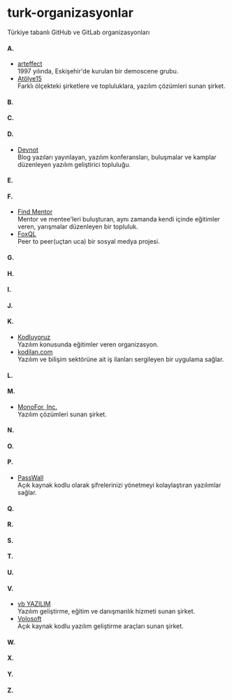 # turk-organizasyonlar
Türkiye tabanlı GitHub ve GitLab organizasyonları


#### A.
* [arteffect](https://github.com/arteffect) <br />
  1997 yılında, Eskişehir'de kurulan bir demoscene grubu.
* [Atölye15](https://github.com/atolye15) <br />
  Farklı ölçekteki şirketlere ve topluluklara, yazılım çözümleri sunan şirket.
#### B.
#### C.
#### D.
* [Devnot](https://github.com/devnotcom) <br />
  Blog yazıları yayınlayan, yazılım konferansları, buluşmalar ve kamplar düzenleyen yazılım geliştirici topluluğu.
#### E.
#### F.
* [Find Mentor](https://github.com/findmentor-network) <br />
  Mentor ve mentee'leri buluşturan, aynı zamanda kendi içinde eğitimler veren, yarışmalar düzenleyen bir topluluk.
* [FoxQL](https://github.com/foxql) <br />
  Peer to peer(uçtan uca) bir sosyal medya projesi.
#### G.
#### H.
#### I.
#### J.
#### K.
* [Kodluyoruz](https://github.com/Kodluyoruz) <br />
  Yazılım konusunda eğitimler veren organizasyon.
* [kodilan.com](https://github.com/kodilan-com) <br />
  Yazılım ve bilişim sektörüne ait iş ilanları sergileyen bir uygulama sağlar.
#### L.
#### M.
* [MonoFor, Inc.](https://github.com/monofor) <br />
  Yazılım çözümleri sunan şirket.
#### N.
#### O.
#### P.
* [PassWall](https://github.com/passwall) <br />
  Açık kaynak kodlu olarak şifrelerinizi yönetmeyi kolaylaştıran yazılımlar sağlar.
#### Q.
#### R.
#### S.
#### T.
#### U.
#### V.
* [vb YAZILIM](https://github.com/vbyazilim) <br />
  Yazılım geliştirme, eğitim ve danışmanlık hizmeti sunan şirket.
* [Volosoft](https://github.com/vbyazilim) <br />
  Açık kaynak kodlu yazılım geliştirme araçları sunan şirket.
#### W.
#### X.
#### Y.
#### Z.
